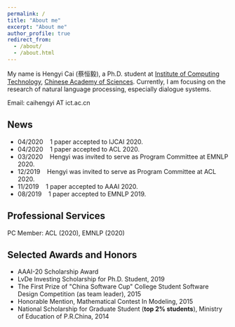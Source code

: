 ```yaml
---
permalink: /
title: "About me"
excerpt: "About me"
author_profile: true
redirect_from: 
  - /about/
  - /about.html
---
```


My name is Hengyi Cai (蔡恒毅), a Ph.D. student at [Institute of Computing Technology](http://www.ict.ac.cn), [Chinese Academy of Sciences](https://www.ucas.ac.cn). Currently, I am focusing on the research of natural language processing, especially dialogue systems.

Email: caihengyi AT ict.ac.cn

## News

- 04/2020 &nbsp;&nbsp; 1 paper accepted to IJCAI 2020.
- 04/2020 &nbsp;&nbsp; 1 paper accepted to ACL 2020.
- 03/2020 &nbsp;&nbsp; Hengyi was invited to serve as Program Committee at EMNLP 2020.  
- 12/2019 &nbsp;&nbsp; Hengyi was invited to serve as Program Committee at ACL 2020.  
- 11/2019 &nbsp;&nbsp; 1 paper accepted to AAAI 2020.  
- 08/2019 &nbsp;&nbsp; 1 paper accepted to EMNLP 2019.  

## Professional Services
PC Member: ACL (2020), EMNLP (2020)

## Selected Awards and Honors
- AAAI-20 Scholarship Award
- LvDe Investing Scholarship for Ph.D. Student, 2019
- The First Prize of "China Software Cup" College Student Software Design Competition (as team leader), 2015
- Honorable Mention, Mathematical Contest In Modeling, 2015
- National Scholarship for Graduate Student (**top 2% students**), Ministry of Education of P.R.China, 2014 
